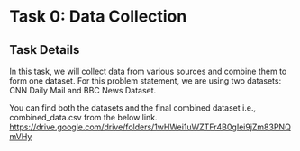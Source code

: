 # Task 0: Data Collection

## Task Details

In this task, we will collect data from various sources and combine them to form one dataset. For this problem statement, we are using two datasets: CNN Daily Mail and BBC News Dataset.

You can find both the datasets and the final combined dataset i.e., combined_data.csv from the below link.
https://drive.google.com/drive/folders/1wHWei1uWZTFr4B0gIei9jZm83PNQmVHy
